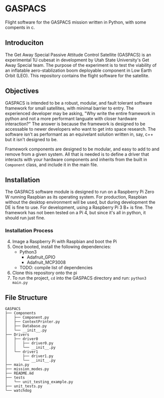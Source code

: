 # GASPACS
Flight software for the GASPACS mission written in Python, with some compents in c.

## Introduciton
The Get Away Special Passive Attitude Control Satellite (GASPACS) is an experimental 1U cubesat in development by Utah State University's Get Away Special team.  The purpose of the experiment is to test the viability of an inflatable aero-stablization boom deployable component in Low Earth Orbit (LEO).  This repository contains the flight software for the satellite.

## Objectives
GASPACS is intended to be a robust, modular, and fault tolerant software framework for small satellites, with minimal barrier to entry.  The experienced developer may be asking, "Why write the entire framework in python and not a more performant languate with closer hardware interaction?"  The answer is because the framework is designed to be accessable to newer developers who want to get into space research.  The software isn't as performant as an equivelant solution written in, say, c++ but it isn't designed to be.   

Framework components are designed to be modular, and easy to add to and remove from a given system.  All that is needed is to define a driver that interacts with your hardware components and inherits from the built in `Component` class, and include it in the main file.  

## Installation
The GASPACS software module is designed to run on a Raspberry Pi Zero W running Raspbian as its operating system.  For production, Raspbian without the desktop environment will be used, but during development the DE is fine to use.  For development, using a Raspberry Pi 3 B+ is fine.  The framework has not been tested on a Pi 4, but since it's all in python, it should run just fine.  

### Installation Process
4. Image a Raspberry Pi with Raspbian and boot the Pi
5. Once booted, install the following dependencies:
	- Python3
		- Adafruit_GPIO
		- Adafruit_MCP3008
	- TODO: compile list of dependencies
6. Clone this repository onto the pi
7. To run the project, `cd` into the GASPACS directory and run: `python3 main.py`

## File Structure
```
GASPACS
├── Components
│   ├── Component.py
│   ├── ContextPrinter.py
│   ├── Database.py
│   └── __init__.py
├── Drivers
│   ├── driver0
│   │   ├── driver0.py
│   │   └── __init__.py
│   └── driver1
│       ├── driver1.py
│       └── __init__.py
├── main.py
├── mission_modes.py
├── README.md
├── tests
│   └── unit_testing_example.py
├── unit_tests.py
└── watchdog
```
